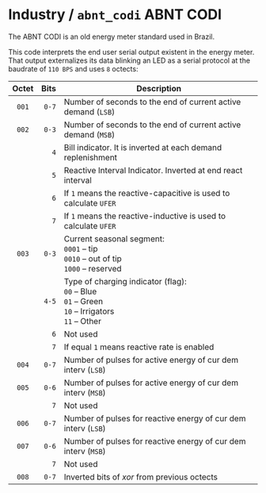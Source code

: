 # Industry / `abnt_codi` ABNT CODI

The ABNT CODI is an old energy meter standard used in Brazil.

This code interprets the end user serial output existent in the energy meter.
That output externalizes its data blinking an LED as a serial protocol at the
baudrate of `110 BPS` and uses `8` octects:

| Octet |  Bits | Description
|:-----:|------:|-------------
| `001` | `0-7` | Number of seconds to the end of current active demand (`LSB`)
| `002` | `0-3` | Number of seconds to the end of current active demand (`MSB`)
|       |   `4` | Bill indicator. It is inverted at each demand replenishment
|       |   `5` | Reactive Interval Indicator. Inverted at end react interval
|       |   `6` | If `1` means the reactive-capacitive is used to calculate `UFER`
|       |   `7` | If `1` means the reactive-inductive is used to calculate `UFER`
| `003` | `0-3` | Current seasonal segment: <br> `0001` – tip <br> `0010` – out of tip <br> `1000` – reserved
|       | `4-5` | Type of charging indicator (flag): <br> `00` – Blue <br> `01` – Green <br> `10` – Irrigators <br> `11` – Other
|       |   `6` | Not used
|       |   `7` | If equal `1` means reactive rate is enabled
| `004` | `0-7` | Number of pulses for active energy of cur dem interv (`LSB`)
| `005` | `0-6` | Number of pulses for active energy of cur dem interv (`MSB`)
|       |   `7` | Not used
| `006` | `0-7` | Number of pulses for reactive energy of cur dem interv (`LSB`)
| `007` | `0-6` | Number of pulses for reactive energy of cur dem interv (`MSB`)
|       |   `7` | Not used
| `008` | `0-7` | Inverted bits of _xor_ from previous octects
